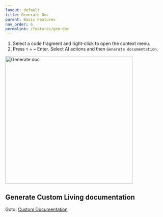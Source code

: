 ```yaml
---
layout: default
title: Generate Doc
parent: Basic Features
nav_order: 6
permalink: /features/gen-doc
---
```


1. Select a code fragment and right-click to open the context menu.
2. Press `⌥` + `↩` Enter. Select AI actions and then `Generate documentation`.

<img src="https://unitmesh.cc/auto-dev/gen-doc.png" alt="Generate doc" width="400px"/>

## Generate Custom Living documentation

Goto: [Custom Documentation](/custom/living-documentation)


